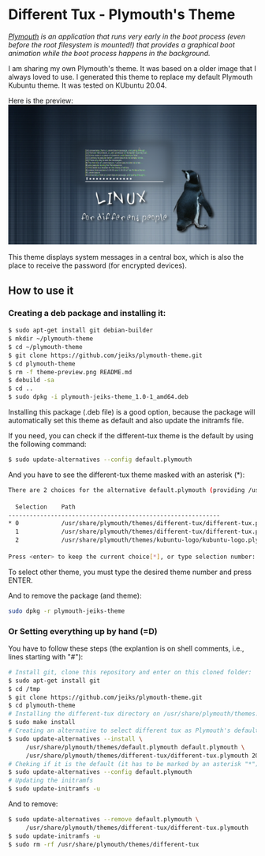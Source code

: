 # Different Tux - Plymouth's Theme

_[Plymouth](https://www.freedesktop.org/wiki/Software/Plymouth/) is an application that runs very early in the boot process (even before the root filesystem is mounted!) that provides a graphical boot animation while the boot process happens in the background._

I am sharing my own Plymouth's theme. It was based on a older image that I always loved to use. I generated this theme to replace my default Plymouth Kubuntu theme. It was tested on KUbuntu 20.04.

Here is the preview:
![different-tux-preview](theme-preview.png)

This theme displays system messages in a central box, which is also the place to receive the password (for encrypted devices).

## How to use it

### Creating a deb package and installing it:
```sh
$ sudo apt-get install git debian-builder
$ mkdir ~/plymouth-theme
$ cd ~/plymouth-theme
$ git clone https://github.com/jeiks/plymouth-theme.git
$ cd plymouth-theme
$ rm -f theme-preview.png README.md
$ debuild -sa
$ cd ..
$ sudo dpkg -i plymouth-jeiks-theme_1.0-1_amd64.deb
```
Installing this package (.deb file) is a good option, because the package will automatically set this theme as default and also update the initramfs file.

If you need, you can check if the different-tux theme is the default by using the following command:
```sh
$ sudo update-alternatives --config default.plymouth
```
And you have to see the different-tux theme masked with an asterisk (*):
```sh
There are 2 choices for the alternative default.plymouth (providing /usr/share/plymouth/themes/default.plymouth).

  Selection    Path                                                             Priority   Status
------------------------------------------------------------
* 0            /usr/share/plymouth/themes/different-tux/different-tux.plymouth   200       auto mode
  1            /usr/share/plymouth/themes/different-tux/different-tux.plymouth   200       manual mode
  2            /usr/share/plymouth/themes/kubuntu-logo/kubuntu-logo.plymouth     150       manual mode

Press <enter> to keep the current choice[*], or type selection number:
```

To select other theme, you must type the desired theme number and press ENTER.

And to remove the package (and theme):
```sh
sudo dpkg -r plymouth-jeiks-theme
```

### Or Setting everything up by hand (=D)

You have to follow these steps (the explantion is on shell comments, i.e., lines starting with "#"):
```sh
# Install git, clone this repository and enter on this cloned folder:
$ sudo apt-get install git
$ cd /tmp
$ git clone https://github.com/jeiks/plymouth-theme.git
$ cd plymouth-theme
# Installing the different-tux directory on /usr/share/plymouth/themes:
$ sudo make install
# Creating an alternative to select different tux as Plymouth's default theme:
$ sudo update-alternatives --install \
     /usr/share/plymouth/themes/default.plymouth default.plymouth \
     /usr/share/plymouth/themes/different-tux/different-tux.plymouth 200
# Cheking if it is the default (it has to be marked by an asterisk "*"):
$ sudo update-alternatives --config default.plymouth
# Updating the initramfs
$ sudo update-initramfs -u
```

And to remove:
```sh
$ sudo update-alternatives --remove default.plymouth \
     /usr/share/plymouth/themes/different-tux/different-tux.plymouth
$ sudo update-initramfs -u
$ sudo rm -rf /usr/share/plymouth/themes/different-tux
```
